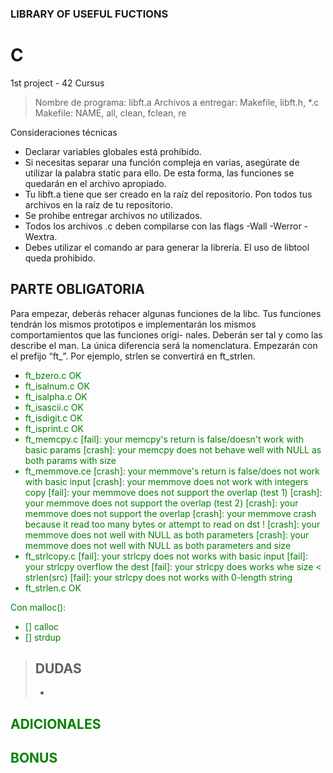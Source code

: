 ### LIBRARY OF USEFUL FUCTIONS
# C

1st project - 42 Cursus


> Nombre de programa: libft.a
> Archivos a entregar: Makefile, libft.h, *.c
> Makefile: NAME, all, clean, fclean, re

Consideraciones técnicas
- Declarar variables globales está prohibido.
- Si necesitas separar una función compleja en varias, asegúrate de utilizar la palabra static para ello. De esta forma, las funciones se quedarán en el archivo apropiado.
- Tu libft.a tiene que ser creado en la raíz del repositorio. Pon todos tus archivos en la raíz de tu repositorio.
- Se prohibe entregar archivos no utilizados.
- Todos los archivos .c deben compilarse con las flags -Wall -Werror -Wextra.
- Debes utilizar el comando ar para generar la librería. El uso de libtool queda
prohibido.

## PARTE OBLIGATORIA

Para empezar, deberás rehacer algunas funciones de la libc. Tus funciones tendrán los
mismos prototipos e implementarán los mismos comportamientos que las funciones origi-
nales. Deberán ser tal y como las describe el man. La única diferencia será la nomenclatura.
Empezarán con el prefijo “ft_”. Por ejemplo, strlen se convertirá en ft_strlen.

- <font color = green> ft_bzero.c OK
- ft_isalnum.c OK
- ft_isalpha.c OK
- ft_isascii.c OK
- ft_isdigit.c OK
- ft_isprint.c OK
- ft_memcpy.c 
[fail]: your memcpy's return is false/doesn't work with basic params
[crash]: your memcpy does not behave well with NULL as both params with size
- ft_memmove.ce
[crash]: your memmove's return is false/does not work with basic input
[crash]: your memmove does not work with integers copy
[fail]: your memmove does not support the overlap (test 1)
[crash]: your memmove does not support the overlap (test 2)
[crash]: your memmove does not support the overlap
[crash]: your memmove crash because it read too many bytes or attempt to read on dst !
[crash]: your memmove does not well with NULL as both parameters
[crash]: your memmove does not well with NULL as both parameters and size
- ft_strlcopy.c
[fail]: your strlcpy does not works with basic input
[fail]: your strlcpy overflow the dest
[fail]: your strlcpy does works whe size < strlen(src)
[fail]: your strlcpy does not works with 0-length string
- ft_strlen.c OK




Con malloc():
- [] calloc 
- [] strdup

> DUDAS
> - 
> - 

## ADICIONALES

## BONUS



